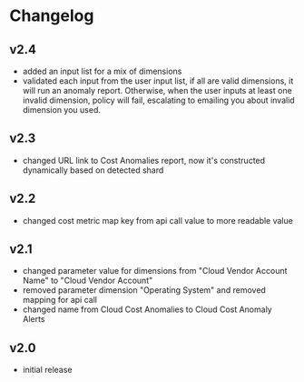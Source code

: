 # Changelog

## v2.4

- added an input list for a mix of dimensions
- validated each input from the user input list, if all are valid dimensions, it will run an anomaly report. Otherwise, when the user inputs at least one invalid dimension, policy will fail, escalating to emailing you about invalid dimension you used.

## v2.3

- changed URL link to Cost Anomalies report, now it's constructed dynamically based on detected shard

## v2.2

- changed cost metric map key from api call value to more readable value

## v2.1

- changed parameter value for dimensions from "Cloud Vendor Account Name" to "Cloud Vendor Account"
- removed parameter dimension "Operating System" and removed mapping for api call
- changed name from Cloud Cost Anomalies to Cloud Cost Anomaly Alerts

## v2.0

- initial release
